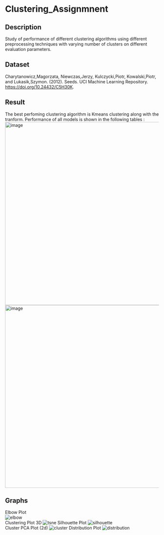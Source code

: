 # Clustering_Assignmnent 

## Description  

Study of performance of different clustering algorithms using different preprocessing techniques with varying number of clusters on different evaluation parameters.

## Dataset
Charytanowicz,Magorzata, Niewczas,Jerzy, Kulczycki,Piotr, Kowalski,Piotr, and Lukasik,Szymon. (2012). Seeds. UCI Machine Learning Repository. https://doi.org/10.24432/C5H30K.

## Result 
The best perfoming clustering algorithm is Kmeans clustering along with the tranform. 
Performance of all models is shown in the following tables :
<img width="598" alt="image" src="https://github.com/SanjanaSinha1/Clustering_Assignmnent/assets/100065115/33ed6ddd-6552-407e-8d82-1a1ca45b66c4">
<img width="597" alt="image" src="https://github.com/SanjanaSinha1/Clustering_Assignmnent/assets/100065115/5610c1ca-2121-40cd-9be7-d642f91f52c7">


## Graphs
Elbow Plot  
![elbow](https://github.com/SanjanaSinha1/Clustering_Assignmnent/assets/100065115/fd6542cc-9de4-4805-b4ee-d77b0994b337)  
Clustering Plot 3D
![tsne](https://github.com/SanjanaSinha1/Clustering_Assignmnent/assets/100065115/6dbfe891-71ab-44a5-bc1a-c4325bde7114)
Silhouette Plot
![silhouette](https://github.com/SanjanaSinha1/Clustering_Assignmnent/assets/100065115/727f53be-cee7-41cc-873e-298512726e20)  
Cluster PCA Plot (2d)
![cluster](https://github.com/SanjanaSinha1/Clustering_Assignmnent/assets/100065115/3fa40e3e-a6b9-4dc3-bf33-33bbf96c45db)
Distribution Plot
![distribution](https://github.com/SanjanaSinha1/Clustering_Assignmnent/assets/100065115/bf4c3bff-c0ed-4a39-915a-14dbf7cda220)
